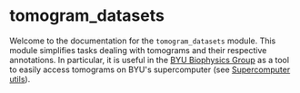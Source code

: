 # tomogram_datasets

Welcome to the documentation for the `tomogram_datasets` module. This module simplifies tasks dealing with tomograms and their respective annotations. In particular, it is useful in the [BYU Biophysics Group](https://byu-biophysics.github.io/) as a tool to easily access tomograms on BYU's supercomputer (see [Supercomputer utils](/supercomputer_utils/)).